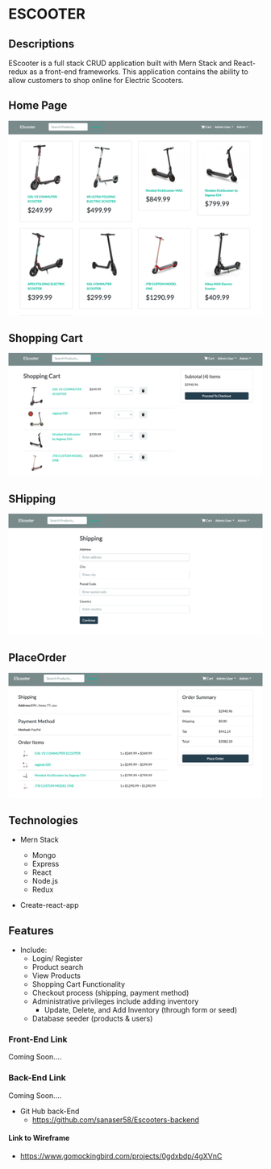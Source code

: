 # ESCOOTER

## Descriptions
EScooter is a full stack CRUD application built with Mern Stack and React-redux as a front-end frameworks. This application contains the ability to allow customers to shop online for Electric Scooters.


## Home Page
![one](images/one.png)


## Shopping Cart
![two](images/two.png)


## SHipping
![three](images/three.png)


## PlaceOrder
![four](images/four.png)



## Technologies

* Mern Stack
  * Mongo
  * Express
  * React
  * Node.js
  * Redux

* Create-react-app

## Features
* Include:
  * Login/ Register
  * Product search
  * View Products
  * Shopping Cart Functionality
  * Checkout process (shipping, payment method)
  * Administrative privileges include adding inventory
    * Update, Delete, and Add Inventory (through form or seed)
  *  Database seeder (products & users)

### Front-End Link
Coming Soon....

### Back-End Link

Coming Soon....

* Git Hub back-End
  * https://github.com/sanaser58/Escooters-backend


#### Link to Wireframe

 * https://www.gomockingbird.com/projects/0gdxbdp/4gXVnC

